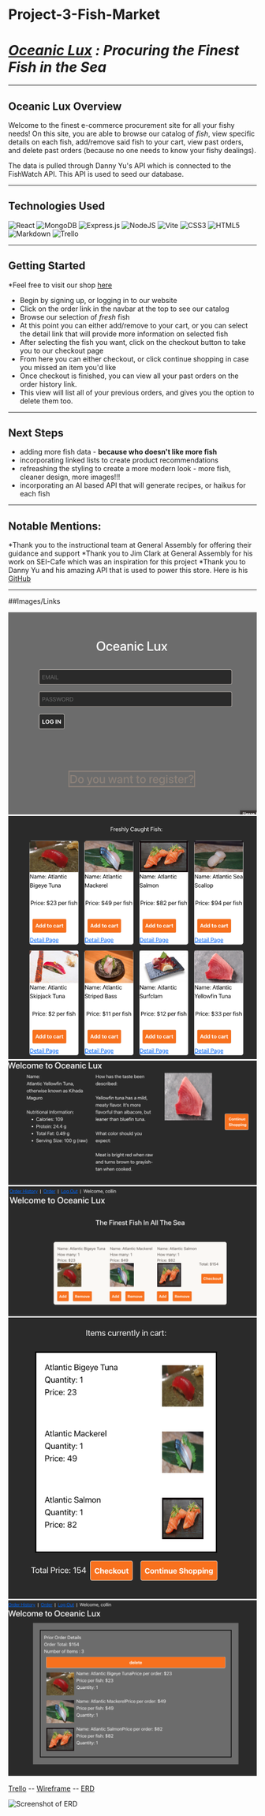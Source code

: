 # Project-3-Fish-Market

# <strong><em> [Oceanic Lux](https://oceaniclux.herokuapp.com/) : Procuring the Finest Fish in the Sea  </em></strong>

***

## Oceanic Lux Overview

Welcome to the finest e-commerce procurement site for all your fishy needs! On this site, you are able to browse our catalog of <em>fish</em>, view specific details on each fish, add/remove said fish to your cart, view past orders, and delete past orders (because no one needs to know your fishy dealings).

The data is pulled through Danny Yu's API which is connected to the FishWatch API. This API is used to seed our database. 

***

## Technologies Used

![React](https://img.shields.io/badge/react-%2320232a.svg?style=for-the-badge&logo=react&logoColor=%2361DAFB)
![MongoDB](https://img.shields.io/badge/MongoDB-%234ea94b.svg?style=for-the-badge&logo=mongodb&logoColor=white)
![Express.js](https://img.shields.io/badge/express.js-%23404d59.svg?style=for-the-badge&logo=express&logoColor=%2361DAFB)
![NodeJS](https://img.shields.io/badge/node.js-6DA55F?style=for-the-badge&logo=node.js&logoColor=white)
![Vite](https://img.shields.io/badge/vite-%23646CFF.svg?style=for-the-badge&logo=vite&logoColor=white)
![CSS3](https://img.shields.io/badge/css3-%231572B6.svg?style=for-the-badge&logo=css3&logoColor=white)
![HTML5](https://img.shields.io/badge/html5-%23E34F26.svg?style=for-the-badge&logo=html5&logoColor=white)
![Markdown](https://img.shields.io/badge/markdown-%23000000.svg?style=for-the-badge&logo=markdown&logoColor=white)
![Trello](https://img.shields.io/badge/Trello-%23026AA7.svg?style=for-the-badge&logo=Trello&logoColor=white)

***

## Getting Started

*Feel free to visit our shop [here](https://oceaniclux.herokuapp.com/)

* Begin by signing up, or logging in to our website
* Click on the order link in the navbar at the top to see our catalog
* Browse our selection of <em>fresh</em> fish
* At this point you can either add/remove to your cart, or you can select the detail link that will provide more information on selected fish
* After selecting the fish you want, click on the checkout button to take you to our checkout page
* From here you can either checkout, or click continue shopping in case you missed an item you'd like
* Once checkout is finished, you can view all your past orders on the order history link. 
* This view will list all of your previous orders, and gives you the option to delete them too. 

***

## Next Steps

* adding more fish data - <strong>because who doesn't like more fish </strong>
* incorporating linked lists to create product recommendations
* refreashing the styling to create a more modern look - more fish, cleaner design, more images!!!
* incorporating an AI based API that will generate recipes, or haikus for each fish

***

## Notable Mentions:

*Thank you to the instructional team at General Assembly for offering their guidance and support
*Thank you to Jim Clark at General Assembly for his work on SEI-Cafe which was an inspiration for this project
*Thank you to Danny Yu and his amazing API that is used to power this store. Here is his [GitHub](https://github.com/DannyYu728/whats-that-fish)


***

##Images/Links

![Login](ScreenshotsOceanicLux/Login.png)
![Products](ScreenshotsOceanicLux/Catalog.png)
![Details](ScreenshotsOceanicLux/Details.png)
![Cart](ScreenshotsOceanicLux/Cart.png)
![Checkout](ScreenshotsOceanicLux/Checkout.png)
![Orders](ScreenshotsOceanicLux/PastOrders.png)

[Trello](https://trello.com/invite/b/kVV5E1ce/ATTI1eefc1d1136b770feb1b1a3d3227b70e61A966AE/project-3) --
[Wireframe](https://whimsical.com/project-GTr3nkU9Dv1M5sSWSmhciU) --
[ERD](https://lucid.app/lucidchart/02d3b0d3-c3a3-46dd-a0d4-387e8d1862cc/edit?viewport_loc=120%2C39%2C969%2C368%2C0_0&invitationId=inv_45e533d9-00df-4347-bc50-9a96e4d41b4c)

![Screenshot of ERD](https://user-images.githubusercontent.com/23284014/232097665-27dbcb53-7c2f-4b63-ad17-19083aba605a.png)
